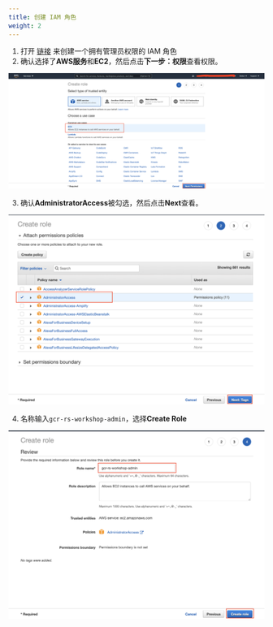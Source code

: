 ```yaml
---
title: 创建 IAM 角色
weight: 2
---
```


1. 打开 [链接](https://console.aws.amazon.com/iam/home#/roles$new?step=review&commonUseCase=EC2%2BEC2&selectedUseCase=EC2&policies=arn:aws:iam::aws:policy%2FAdministratorAccess) 来创建一个拥有管理员权限的 IAM 角色 
2. 确认选择了**AWS服务**和**EC2**，然后点击**下一步：权限**查看权限。 

![IAM Role EC2](/images/iam-role-ec2.png)

3. 确认**AdministratorAccess**被勾选，然后点击**Next**查看。

![IAM Role Admin Permission](/images/iam-role-administratorAccess.png)

4. 名称输入`gcr-rs-workshop-admin`，选择**Create Role** 

![IAM Role Created](/images/iam-role-name-create.png)


